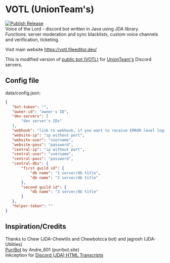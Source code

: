 # VOTL (UnionTeam's)
 [![Publish Release](https://github.com/FileEditor97/VOTL-union/actions/workflows/gradle.yml/badge.svg)](https://github.com/FileEditor97/VOTL-union/actions/workflows/gradle.yml)  
 Voice of the Lord - discord bot written in Java using JDA library.  
 Functions: server moderation and sync blacklists, custom voice channels and verification, ticketing.  

 Visit main website https://votl.fileeditor.dev/  

 This is modified version of [public bot (VOTL)](https://github.com/FileEditor97/VOTL) for [UnionTeam's](https://unionteams.ru) Discord servers.  

## Config file
 data/config.json:
 ```json
 {
	"bot-token": "",
	"owner-id": "owner's ID",
	"dev-servers": [
		"dev server's IDs"
	],
	"webhook": "link to webhook, if you want to receive ERROR level logs",
	"website-ip": "ip without port",
	"website-user": "username",
	"website-pass": "password",
	"central-ip": "ip without port",
	"central-user": "username",
	"central-pass": "password",
	"central-dbs": {
		"first guild id": {
			"db name": "1 server/db title",
			"db name": "2 server/db title"
		},
		"second guild id": {
			"db name": "3 server/db title"
		}
	},
	"helper-token": ""
 }
 ```

## Inspiration/Credits
 Thanks to Chew (JDA-Chewtils and Chewbotcca bot) and jagrosh (JDA-Utilities)  
 [PurrBot](github.com/purrbot-site/PurrBot) by Andre_601 (purrbot.site)  
 Inkception for [Discord (JDA) HTML Transcripts](https://github.com/Inkception/discord-html-transcripts)
